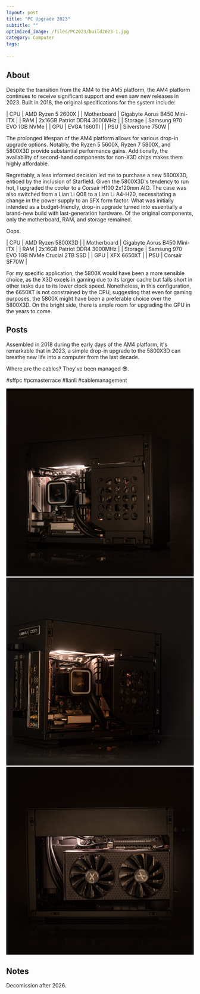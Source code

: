 ```yaml
---
layout: post
title: "PC Upgrade 2023"
subtitle: "" 
optimized_image: /files/PC2023/build2023-1.jpg
category: Computer
tags:

---
```


## About

Despite the transition from the AM4 to the AM5 platform, the AM4 platform continues to receive significant support and even saw new releases in 2023. Built in 2018, the original specifications for the system include:

| CPU         | AMD Ryzen 5 2600X                         |
| Motherboard | Gigabyte Aorus B450 Mini-ITX              |
| RAM         | 2x16GB Patriot DDR4 3000MHz               |
| Storage     | Samsung 970 EVO 1GB NVMe                  |
| GPU         | EVGA 1660TI                               |
| PSU         | Silverstone 750W                          |

The prolonged lifespan of the AM4 platform allows for various drop-in upgrade options. Notably, the Ryzen 5 5600X, Ryzen 7 5800X, and 5800X3D provide substantial performance gains. Additionally, the availability of second-hand components for non-X3D chips makes them highly affordable.

Regrettably, a less informed decision led me to purchase a new 5800X3D, enticed by the inclusion of Starfield. Given the 5800X3D's tendency to run hot, I upgraded the cooler to a Corsair H100 2x120mm AIO. The case was also switched from a Lian Li Q08 to a Lian Li A4-H20, necessitating a change in the power supply to an SFX form factor. What was initially intended as a budget-friendly, drop-in upgrade turned into essentially a brand-new build with last-generation hardware. Of the original components, only the motherboard, RAM, and storage remained.

Oops. 

| CPU         | AMD Ryzen 5800X3D                        |
| Motherboard | Gigabyte Aorus B450 Mini-ITX             |
| RAM         | 2x16GB Patriot DDR4 3000MHz              |
| Storage     | Samsung 970 EVO 1GB NVMe Crucial 2TB SSD |
| GPU         | XFX 6650XT                               |
| PSU         | Corsair SF70W                            |

For my specific application, the 5800X would have been a more sensible choice, as the X3D excels in gaming due to its larger cache but falls short in other tasks due to its lower clock speed. Nonetheless, in this configuration, the 6650XT is not constrained by the CPU, suggesting that even for gaming purposes, the 5800X might have been a preferable choice over the 5800X3D. On the bright side, there is ample room for upgrading the GPU in the years to come.

## Posts

Assembled in 2018 during the early days of the AM4 platform, it's remarkable that in 2023, a simple drop-in upgrade to the 5800X3D can breathe new life into a computer from the last decade.

Where are the cables? They've been managed 😎.

#sffpc #pcmasterrace #lianli #cablemanagement


<img src="/files/PC2023/build2023-1.jpg">

<img src="/files/PC2023/build2023-2.jpg">

<img src="/files/PC2023/build2023-4.jpg">

## Notes

Decomission after 2026.